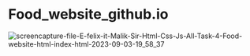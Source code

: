 # Food_website_github.io
![screencapture-file-E-felix-it-Malik-Sir-Html-Css-Js-All-Task-4-Food-website-html-index-html-2023-09-03-19_58_37](https://github.com/durgesh2051/Food_website_github.io/assets/133377196/fe123a74-431c-4166-81d7-17230bc69135)
